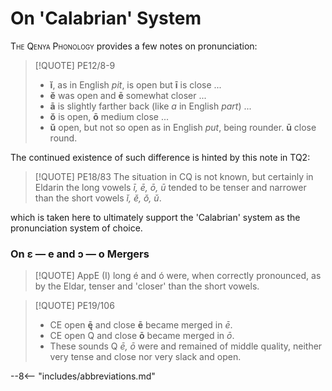 # On 'Calabrian' System

<span style="font-variant:small-caps;">The Qenya Phonology</span> provides a few notes on pronunciation: 

>[!QUOTE] PE12/8-9
>+ **ĭ**, as in English *pit*, is open but **ī** is close ...
>+ **ĕ** was open and **ē** somewhat closer ...
>+ **ā** is slightly farther back (like *a* in English *part*) ...
>+ **ŏ** is open, **ō** medium close ...
>+ **ŭ** open, but not so open as in English *put*, being rounder. **ū** close round.

The continued existence of such difference is hinted by this note in TQ2:

>[!QUOTE] PE18/83
>The situation in CQ is not known, but certainly in Eldarin the long vowels *ī, ē, ō, ū* tended to be tenser and narrower than the short vowels *ĭ, ĕ, ŏ, ŭ*.

which is taken here to ultimately support the 'Calabrian' system as the pronunciation system of choice.

### On ɛ — e and ɔ — o Mergers

>[!QUOTE] AppE (I)
>long é and ó were, when correctly pronounced, as by the Eldar, tenser and 'closer' than the short vowels.

>[!QUOTE] PE19/106
>+ CE open **ę̄** and close **ē** became merged in *ē*.
>+ CE open Q and close **ō** became merged in *ō*.
>+ These sounds Q *ē, ō* were and remained of middle quality, neither very tense and close nor very slack and open.

--8<-- "includes/abbreviations.md"